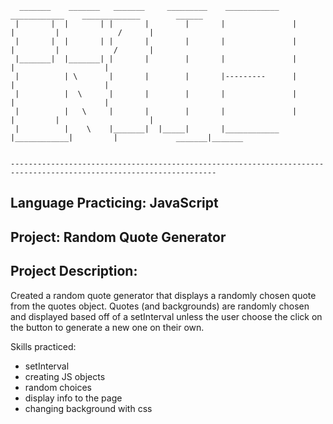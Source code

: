 ```
  _______    _______   _______     _________    ____________    ____________    _____________        ______
 |       |  |       | |       |        |       |               |            |         |             /      |
 |       |  |       | |       |        |       |               |            |         |            /       |
 |_______|  |_______| |       |        |       |               |                      |                    |
 |          | \       |       |        |       |---------      |                      |                    |
 |          |  \      |       |        |       |               |                      |                    |
 |          |   \     |       |        |       |               |            |         |                    |
 |          |    \    |_______|  |_____|       |____________   |____________|         |             _______|_______    


--------------------------------------------------------------------------------------------------------------------
```

## Language Practicing: JavaScript
## Project: Random Quote Generator
## Project Description:


Created a random quote generator that displays a randomly chosen quote from the quotes object. Quotes (and backgrounds) are randomly chosen and displayed based off of a setInterval unless the user choose the click on the button to generate a new one on their own. 

Skills practiced:
- setInterval
- creating JS objects
- random choices
- display info to the page
- changing background with css
